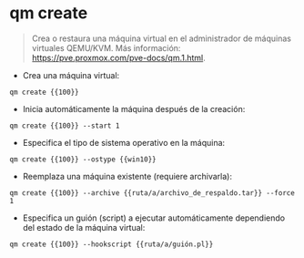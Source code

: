# qm create

> Crea o restaura una máquina virtual en el administrador de máquinas virtuales QEMU/KVM.
> Más información: <https://pve.proxmox.com/pve-docs/qm.1.html>.

- Crea una máquina virtual:

`qm create {{100}}`

- Inicia automáticamente la máquina después de la creación:

`qm create {{100}} --start 1`

- Especifica el tipo de sistema operativo en la máquina:

`qm create {{100}} --ostype {{win10}}`

- Reemplaza una máquina existente (requiere archivarla):

`qm create {{100}} --archive {{ruta/a/archivo_de_respaldo.tar}} --force 1`

- Especifica un guión (script) a ejecutar automáticamente dependiendo del estado de la máquina virtual:

`qm create {{100}} --hookscript {{ruta/a/guión.pl}}`
